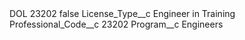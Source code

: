 <?xml version="1.0" encoding="UTF-8"?>
<CustomMetadata xmlns="http://soap.sforce.com/2006/04/metadata" xmlns:xsi="http://www.w3.org/2001/XMLSchema-instance" xmlns:xsd="http://www.w3.org/2001/XMLSchema">
    <label>DOL 23202</label>
    <protected>false</protected>
    <values>
        <field>License_Type__c</field>
        <value xsi:type="xsd:string">Engineer in Training</value>
    </values>
    <values>
        <field>Professional_Code__c</field>
        <value xsi:type="xsd:string">23202</value>
    </values>
    <values>
        <field>Program__c</field>
        <value xsi:type="xsd:string">Engineers</value>
    </values>
</CustomMetadata>
